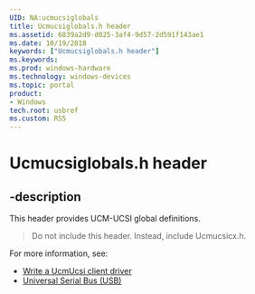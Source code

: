 ```yaml
---
UID: NA:ucmucsiglobals
title: Ucmucsiglobals.h header
ms.assetid: 6839a2d9-d025-3af4-9d57-2d591f143ae1
ms.date: 10/19/2018
keywords: ["Ucmucsiglobals.h header"]
ms.keywords: 
ms.prod: windows-hardware
ms.technology: windows-devices
ms.topic: portal
product:
- Windows
tech.root: usbref
ms.custom: RS5
---
```


# Ucmucsiglobals.h header


## -description

This header provides UCM-UCSI global definitions.

> Do not include this header. Instead, include Ucmucsicx.h.

For more information, see:
- [Write a UcmUcsi client driver](https://docs.microsoft.com/windows-hardware/drivers/usbcon/write-a-ucsi-driver)
- [Universal Serial Bus (USB)](https://docs.microsoft.com/windows-hardware/drivers/usbcon)
